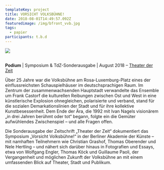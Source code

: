 ```yaml
---
templateKey: project
title: VORSICHT VOLKSBÜHNE!
date: 2018-08-01T14:49:57.092Z
featuredimage: /img/bfront_vvb.jpg
tags:
  - papier
participants: t.b.d
---
```

![](/img/vorsicht-vb.jpg)



\
**Podium** | Symposium & TdZ-Sonderausgabe | August 2018 – [Theater der Zeit](https://www.theaterderzeit.de/buch/vorsicht_volksb%C3%BChne%21/)

Über 25 Jahre war die Volksbühne am Rosa-Luxemburg-Platz eines der einflussreichsten Schauspielhäuser im deutschsprachigen Raum. Im Zentrum der zusammenwachsenden Hauptstadt verwandelte das Ensemble um Frank Castorf die kulturellen Reibungen zwischen Ost und West in eine künstlerische Explosion ohnegleichen, polarisierte und verband, stand für die sozialen Demarkationslinien der Stadt und für ihre kollektive Kunstbesessenheit. Dem Ende der Ära, die 1992 mit Ivan Nagels visionärem „in drei Jahren berühmt oder tot“ begann, folgte ein die Gemüter aufwühlendes Zwischenspiel – und alle Fragen offen.  

Die Sonderausgabe der Zeitschrift „Theater der Zeit“ dokumentiert das Symposium „Vorsicht Volksbühne!“ in der Berliner Akademie der Künste – mit namhaften Teilnehmern wie Christian Grashof, Thomas Oberender und Nele Hertling – und nähert sich darüber hinaus in Fotografien und Essays, etwa von Wolfgang Engler, Thomas Köck und Guillaume Paoli, der Vergangenheit und möglichen Zukunft der Volksbühne an mit einem umfassenden Blick auf Theater, Stadt und Publikum.
